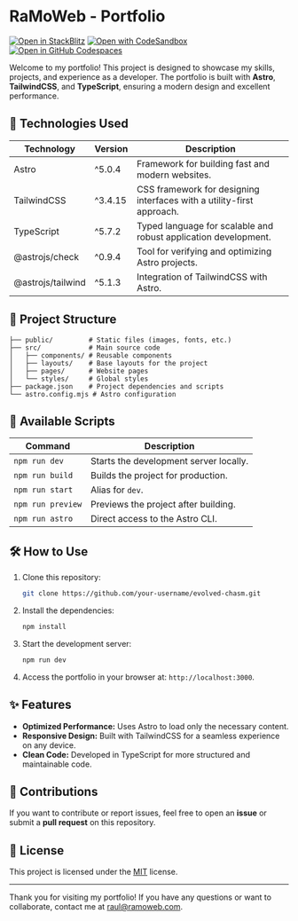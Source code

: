 # RaMoWeb - Portfolio

[![Open in StackBlitz](https://developer.stackblitz.com/img/open_in_stackblitz.svg)](https://stackblitz.com/github/d0vak1n/ramoweb)
[![Open with CodeSandbox](https://assets.codesandbox.io/github/button-edit-lime.svg)](https://stackblitz.com/github/d0vak1n/ramoweb)
[![Open in GitHub Codespaces](https://github.com/codespaces/badge.svg)](https://stackblitz.com/github/d0vak1n/ramoweb)

Welcome to my portfolio! This project is designed to showcase my skills, projects, and experience as a developer. The portfolio is built with **Astro**, **TailwindCSS**, and **TypeScript**, ensuring a modern design and excellent performance.

## 🚀 Technologies Used

| Technology      | Version   | Description                                                               |
|-----------------|-----------|---------------------------------------------------------------------------|
| Astro           | ^5.0.4    | Framework for building fast and modern websites.                         |
| TailwindCSS     | ^3.4.15   | CSS framework for designing interfaces with a utility-first approach.     |
| TypeScript      | ^5.7.2    | Typed language for scalable and robust application development.           |
| @astrojs/check  | ^0.9.4    | Tool for verifying and optimizing Astro projects.                         |
| @astrojs/tailwind | ^5.1.3  | Integration of TailwindCSS with Astro.                                    |

## 📂 Project Structure

```plaintext
├── public/         # Static files (images, fonts, etc.)
├── src/            # Main source code
│   ├── components/ # Reusable components
│   ├── layouts/    # Base layouts for the project
│   ├── pages/      # Website pages
│   └── styles/     # Global styles
├── package.json    # Project dependencies and scripts
└── astro.config.mjs # Astro configuration
```

## 📜 Available Scripts

| Command          | Description                                         |
|------------------|-----------------------------------------------------|
| `npm run dev`    | Starts the development server locally.              |
| `npm run build`  | Builds the project for production.                  |
| `npm run start`  | Alias for `dev`.                                    |
| `npm run preview`| Previews the project after building.                |
| `npm run astro`  | Direct access to the Astro CLI.                     |

## 🛠 How to Use

1. Clone this repository:
   ```bash
   git clone https://github.com/your-username/evolved-chasm.git
   ```

2. Install the dependencies:
   ```bash
   npm install
   ```

3. Start the development server:
   ```bash
   npm run dev
   ```

4. Access the portfolio in your browser at: `http://localhost:3000`.

## ✨ Features

- **Optimized Performance:** Uses Astro to load only the necessary content.
- **Responsive Design:** Built with TailwindCSS for a seamless experience on any device.
- **Clean Code:** Developed in TypeScript for more structured and maintainable code.

## 🌟 Contributions

If you want to contribute or report issues, feel free to open an **issue** or submit a **pull request** on this repository.

## 📝 License

This project is licensed under the [MIT](LICENSE) license.

---

Thank you for visiting my portfolio! If you have any questions or want to collaborate, contact me at [raul@ramoweb.com](mailto:raul@ramoweb.com).